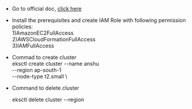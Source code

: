 * Go to official doc, [click here](https://docs.aws.amazon.com/eks/latest/userguide/getting-started-eksctl.html)



* Install the prerequisites and create IAM Role with following permission policies: <br> 1)AmazonEC2FullAccess <br> 2)AWSCloudFormationFullAccess <br> 3)IAMFullAccess



* Commad to create cluster <br>
     eksctl create cluster --name anshu  \
     --region ap-south-1 \
     --node-type t2.small \
  
  
* Command to delete cluster
  
     eksctl delete cluster <cluster-name> --region <region-name>
